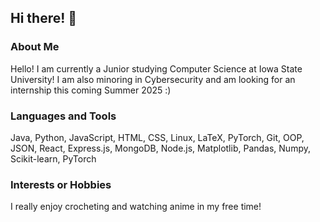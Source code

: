 ## Hi there! 👋

### About Me
Hello! I am currently a Junior studying Computer Science at Iowa State University! I am also minoring in Cybersecurity and am looking for an internship this coming Summer 2025 :)

### Languages and Tools
Java, Python, JavaScript, HTML, CSS, Linux, LaTeX, PyTorch, Git, OOP, JSON, React, Express.js, MongoDB, Node.js, Matplotlib, Pandas, Numpy, Scikit-learn, PyTorch

### Interests or Hobbies
I really enjoy crocheting and watching anime in my free time!

<!--
**marias65/marias65** is a ✨ _special_ ✨ repository because its `README.md` (this file) appears on your GitHub profile.

Here are some ideas to get you started:

- 🔭 I’m currently working on ...
- 🌱 I’m currently learning ...
- 👯 I’m looking to collaborate on ...
- 🤔 I’m looking for help with ...
- 💬 Ask me about ...
- 📫 How to reach me: ...
- 😄 Pronouns: ...
- ⚡ Fun fact: ...
-->
